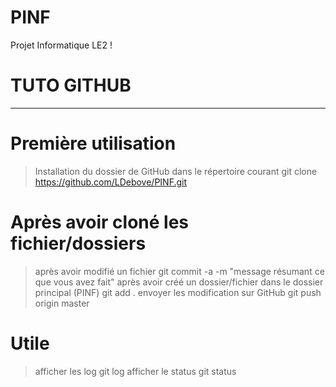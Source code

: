 # PINF
Projet Informatique LE2 !

# TUTO GITHUB
_______________________________________________________________
# Première utilisation
> Installation du dossier de GitHub dans le répertoire courant
git clone https://github.com/LDebove/PINF.git

# Après avoir cloné les fichier/dossiers
> après avoir modifié un fichier
git commit -a -m "message résumant ce que vous avez fait"
> après avoir créé un dossier/fichier dans le dossier principal (PINF)
git add .
> envoyer les modification sur GitHub
git push origin master

# Utile
> afficher les log
git log
> afficher le status
git status




























